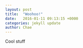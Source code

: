 ```yaml
---
layout: post
title:  "Woohoo!"
date:   2016-01-11 09:13:15 +0000
categories: jekyll update
author: Chae
---
```


Cool stuff